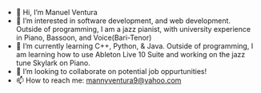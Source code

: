 - 👋 Hi, I’m Manuel Ventura
- 👀 I’m interested in software development, and web development. 
  Outside of programming, I am a jazz pianist, with university experience in Piano, Bassoon, and Voice(Bari-Tenor)
- 🌱 I’m currently learning C++, Python, & Java. Outside of programming, 
  I am learning how to use Ableton Live 10 Suite and working on the jazz tune Skylark on Piano.
- 💞️ I’m looking to collaborate on potential job oppurtunities!
- 📫 How to reach me: mannyventura9@yahoo.com

<!---
suppafuzz/suppafuzz is a ✨ special ✨ repository because its `README.md` (this file) appears on your GitHub profile.
You can click the Preview link to take a look at your changes.
--->
